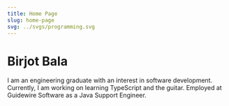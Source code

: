 ```yaml
---
title: Home Page
slug: home-page
svg: ../svgs/programming.svg
---
```

# Birjot Bala

I am an engineering graduate with an interest in software development. Currently, I am working on learning TypeScript and the guitar. Employed at Guidewire Software as a Java Support Engineer. 